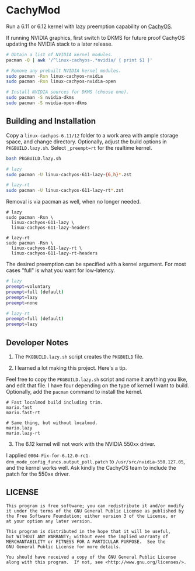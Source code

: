 # CachyMod

Run a 6.11 or 6.12 kernel with lazy preemption capability on [CachyOS](https://cachyos.org/).

If running NVIDIA graphics, first switch to DKMS for future proof CachyOS
updating the NVIDIA stack to a later release.

```bash
# Obtain a list of NVIDIA kernel modules.
pacman -Q | awk '/^linux-cachyos-.*nvidia/ { print $1 }'

# Remove any prebuilt NVIDIA kernel modules.
sudo pacman -Rsn linux-cachyos-nvidia
sudo pacman -Rsn linux-cachyos-nvidia-open

# Install NVIDIA sources for DKMS (choose one).
sudo pacman -S nvidia-dkms
sudo pacman -S nvidia-open-dkms
```

## Building and Installation

Copy a `linux-cachyos-6.11/12` folder to a work area with ample storage space,
and change directory. Optionally, adjust the build options in `PKGBUILD.lazy.sh`.
Select `_preempt=rt` for the realtime kernel.

```bash
bash PKGBUILD.lazy.sh

# lazy
sudo pacman -U linux-cachyos-611-lazy-{6,h}*.zst

# lazy-rt
sudo pacman -U linux-cachyos-611-lazy-rt*.zst
```

Removal is via pacman as well, when no longer needed.

```text
# lazy
sudo pacman -Rsn \
  linux-cachyos-611-lazy \
  linux-cachyos-611-lazy-headers

# lazy-rt
sudo pacman -Rsn \
  linux-cachyos-611-lazy-rt \
  linux-cachyos-611-lazy-rt-headers
```

The desired preemption can be specified with a kernel argument.
For most cases "full" is what you want for low-latency.

```bash
# lazy
preempt=voluntary
preempt=full (default)
preempt=lazy
preempt=none

# lazy-rt
preempt=full (default)
preempt=lazy
```

## Developer Notes

1. The `PKGBUILD.lazy.sh` script creates the `PKGBUILD` file.

2. I learned a lot making this project. Here's a tip.

Feel free to copy the `PKGBUILD.lazy.sh` script and name it
anything you like, and edit that file. I have four depending
on the type of kernel I want to build. Optionally, add the
`pacman` command to install the kernel.

```text
# Fast localmod build including trim.
mario.fast
mario.fast-rt

# Same thing, but without localmod.
mario.lazy
mario.lazy-rt
```

3. The 6.12 kernel will not work with the NVIDIA 550xx driver. 

I applied `0004-Fix-for-6.12.0-rc1-drm_mode_config_funcs.output_poll.patch`
to `/usr/src/nvidia-550.127.05`, and the kernel works well. Ask kindly the
CachyOS team to include the patch for the 550xx driver.

## LICENSE

```text
This program is free software; you can redistribute it and/or modify
it under the terms of the GNU General Public License as published by
the Free Software Foundation; either version 3 of the License, or
at your option any later version.

This program is distributed in the hope that it will be useful,
but WITHOUT ANY WARRANTY; without even the implied warranty of
MERCHANTABILITY or FITNESS FOR A PARTICULAR PURPOSE.  See the
GNU General Public License for more details.

You should have received a copy of the GNU General Public License
along with this program.  If not, see <http://www.gnu.org/licenses/>.
```

